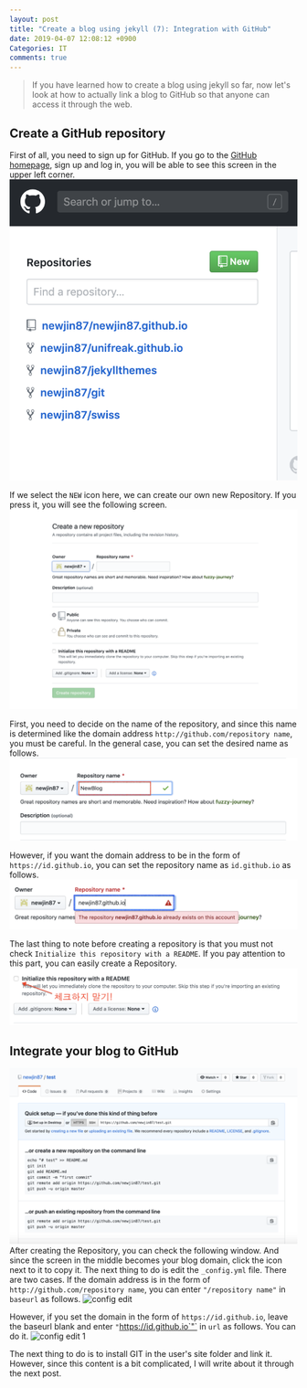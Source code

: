 ```yaml
---
layout: post
title: "Create a blog using jekyll (7): Integration with GitHub"
date: 2019-04-07 12:08:12 +0900
Categories: IT
comments: true
---
```


> If you have learned how to create a blog using jekyll so far, now let's look at how to actually link a blog to GitHub so that anyone can access it through the web.


## Create a GitHub repository

First of all, you need to sign up for GitHub. If you go to the [GitHub homepage](https://github.com/), sign up and log in, you will be able to see this screen in the upper left corner.
![Create Repository 1](https://github.com/newjin87/storage/blob/master/_img/jekyll/github.png?raw=true)

If we select the `NEW` icon here, we can create our own new Repository. If you press it, you will see the following screen.
![Create Repository 2](https://github.com/newjin87/storage/blob/master/_img/jekyll/github1.png?raw=true)

First, you need to decide on the name of the repository, and since this name is determined like the domain address `http://github.com/repository name`, you must be careful. In the general case, you can set the desired name as follows.
![Name the Repository](https://github.com/newjin87/storage/blob/master/_img/jekyll/github2.png?raw=true)

However, if you want the domain address to be in the form of `https://id.github.io`, you can set the repository name as `id.github.io` as follows.
![Name the Repository](https://github.com/newjin87/storage/blob/master/_img/jekyll/github3.png?raw=true)

The last thing to note before creating a repository is that you must not check `Initialize this repository with a README`. If you pay attention to this part, you can easily create a Repository.
![Note](https://github.com/newjin87/storage/blob/master/_img/jekyll/github4.png?raw=true)


## Integrate your blog to GitHub

![Completed Repository](https://github.com/newjin87/storage/blob/master/_img/jekyll/github5.png?raw=true)
After creating the Repository, you can check the following window. And since the screen in the middle becomes your blog domain, click the icon next to it to copy it. The next thing to do is edit the `_config.yml` file.
There are two cases. If the domain address is in the form of `http://github.com/repository name`, you can enter `"/repository name"` in `baseurl` as follows.
![config edit](https://github.com/newjin87/storage/blob/master/_img/jekyll/github6.png?raw=true)

However, if you set the domain in the form of `https://id.github.io`, leave the baseurl blank and enter `"`https://id.github.io`"` in `url` as follows. You can do it.
![config edit 1](https://github.com/newjin87/storage/blob/master/_img/jekyll/github7.png?raw=true)

The next thing to do is to install GIT in the user's site folder and link it. However, since this content is a bit complicated, I will write about it through the next post.